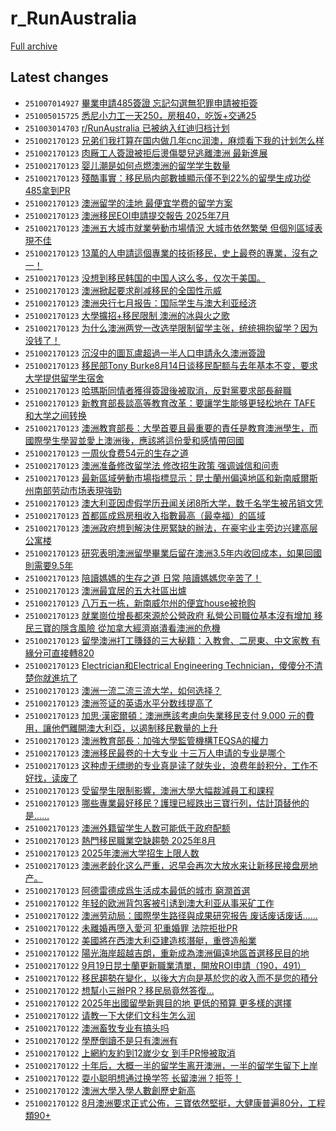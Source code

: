 # r_RunAustralia

[Full archive](archive.md)

## Latest changes

- `251007014927` [畢業申請485簽證 忘記勾選無犯罪申請被拒簽](../posts/r_RunAustralia/251006033517_1nz8m2r.md)
- `251005015725` [悉尼小力工一天250，房租40，吃饭+交通25](../posts/r_RunAustralia/251004080410_1nxo5mf.md)
- `251003014703` [r/RunAustralia 已被纳入红迪归档计划](../posts/r_RunAustralia/251002171544_1nw9teo.md)
- `251002170123` [兄弟们我打算在国内做几年cnc润澳，麻烦看下我的计划怎么样](../posts/r_RunAustralia/250810183716_1mmqb1j.md)
- `251002170123` [肉厰工人簽證被拒后燙傷嬰兒逃離澳洲 最新進展](../posts/r_RunAustralia/250818023927_1mta3wg.md)
- `251002170123` [婴儿潮是如何点燃澳洲的留学学生数量](../posts/r_RunAustralia/250731142037_1me2voq.md)
- `251002170123` [殘酷事實：移民局内部數據顯示僅不到22%的留學生成功從485拿到PR](../posts/r_RunAustralia/250809065436_1mlizcj.md)
- `251002170123` [澳洲留学的洼地 最便宜学费的留学方案](../posts/r_RunAustralia/250814061308_1mpsit4.md)
- `251002170123` [澳洲移民EOI申請提交報告 2025年7月](../posts/r_RunAustralia/250810013650_1mm61tv.md)
- `251002170123` [澳洲五大城市就業勞動市場情況 大城市依然繁榮 但個別區域表現不佳](../posts/r_RunAustralia/250817085657_1mslypl.md)
- `251002170123` [13萬的人申請這個專業的技術移民，史上最卷的專業，沒有之一！](../posts/r_RunAustralia/250809231033_1mm32r0.md)
- `251002170123` [没想到移民韩国的中国人这么多，仅次于美国。](../posts/r_RunAustralia/250731221240_1mef5vt.md)
- `251002170123` [澳洲掀起要求削减移民的全国性示威](../posts/r_RunAustralia/250816220748_1ms9d4p.md)
- `251002170123` [澳洲央行七月报告：国际学生与澳大利亚经济](../posts/r_RunAustralia/250731143634_1me3a7d.md)
- `251002170123` [大學擴招+移民限制 澳洲的冰與火之歌](../posts/r_RunAustralia/250808082452_1mkpnq6.md)
- `251002170123` [为什么澳洲两党一改选举限制留学主张，统统拥抱留学？因为没钱了！](../posts/r_RunAustralia/250810222636_1mmw2qp.md)
- `251002170123` [沉沒中的圖瓦盧超過一半人口申請永久澳洲簽證](../posts/r_RunAustralia/250801120237_1meuma1.md)
- `251002170123` [移民部Tony Burke8月14日谈移民配额与去年基本不变，要求大学提供留学生宿舍](../posts/r_RunAustralia/250814064544_1mpt3cn.md)
- `251002170123` [哈瑪斯同情者獲得簽證後被取消，反對黨要求部長辭職](../posts/r_RunAustralia/250809004454_1mlc2qm.md)
- `251002170123` [新教育部長談高等教育改革：要讓学生能够更轻松地在 TAFE 和大学之间转换](../posts/r_RunAustralia/250819073740_1mubvg4.md)
- `251002170123` [澳洲教育部長：大學首要且最重要的責任是教育澳洲學生，而國際學生學習並愛上澳洲後，應該將這份愛和感情帶回國](../posts/r_RunAustralia/250819080020_1muc8dn.md)
- `251002170123` [一周伙食费54元的生存之道](../posts/r_RunAustralia/250815202128_1mr966v.md)
- `251002170123` [澳洲准备修改留学法 修改招生政策 强调诚信和问责](../posts/r_RunAustralia/250813225640_1mpjh02.md)
- `251002170123` [最新區域勞動市場指標显示：昆士蘭州偏遠地區和新南威爾斯州南部劳动市场表現強勁](../posts/r_RunAustralia/250816230836_1msavu2.md)
- `251002170123` [澳大利亚因虚假学历丑闻关闭8所大学，数千名学生被吊销文凭](../posts/r_RunAustralia/250818024815_1mtaada.md)
- `251002170123` [首都區成爲房租收入指數最高（最幸福）的區域](../posts/r_RunAustralia/250801124530_1mevj6h.md)
- `251002170123` [澳洲政府想到解決住房緊缺的辦法，在豪宅业主旁边兴建高层公寓楼](../posts/r_RunAustralia/250809203533_1mlzkiq.md)
- `251002170123` [研究表明澳洲留學畢業后留在澳洲3.5年内收回成本，如果回國則需要9.5年](../posts/r_RunAustralia/250815033839_1mqmgq7.md)
- `251002170123` [陪讀媽媽的生存之道 日常 陪讀媽媽您辛苦了！](../posts/r_RunAustralia/250815120609_1mqvvp3.md)
- `251002170123` [澳洲最宜居的五大社區出爐](../posts/r_RunAustralia/250809061050_1mlia7b.md)
- `251002170123` [八万五一栋，新南威尔州的便宜house被抢购](../posts/r_RunAustralia/250815084111_1mqrygm.md)
- `251002170123` [就業崗位增長都來源於公營政府 私營公司職位基本沒有增加 移民三寶的隱含風險 從加拿大經濟崩潰看澳洲的危機](../posts/r_RunAustralia/250813013400_1morbzr.md)
- `251002170123` [留學澳洲打工賺錢的三大秘籍：入教會、二房東、中文家教 有緣分可直接轉820](../posts/r_RunAustralia/250817084649_1mslt2p.md)
- `251002170123` [Electrician和Electrical Engineering Technician，傻傻分不清楚你就進坑了](../posts/r_RunAustralia/250802015257_1mfejju.md)
- `251002170123` [澳洲一流二流三流大学，如何选择？](../posts/r_RunAustralia/250811142630_1mneg80.md)
- `251002170123` [澳洲签证的英语水平分数线提高了](../posts/r_RunAustralia/250807223456_1mke9w5.md)
- `251002170123` [加思·漢密爾頓：澳洲應該考慮向失業移民支付 9,000 元的費用，讓他們離開澳大利亞，以遏制移民數量的上升](../posts/r_RunAustralia/250819081907_1mucj4t.md)
- `251002170123` [澳洲教育部長：加強大學監管機構TEQSA的權力](../posts/r_RunAustralia/250819074300_1mubygh.md)
- `251002170123` [澳洲移民最卷的十大专业 十三万人申请的专业是哪个](../posts/r_RunAustralia/250810011803_1mm5o9f.md)
- `251002170123` [这种虚无缥缈的专业真是读了就失业，浪费年龄积分，工作不好找，读废了](../posts/r_RunAustralia/250731222335_1meffag.md)
- `251002170123` [受留學生限制影響，澳洲大學大幅裁減員工和課程](../posts/r_RunAustralia/250816233807_1msblj5.md)
- `251002170123` [哪些專業最好移民？護理已經跌出三寶行列，估計頂替他的是……](../posts/r_RunAustralia/250802022427_1mff5ze.md)
- `251002170123` [澳洲外籍留学生人数可能低于政府配额](../posts/r_RunAustralia/250731140723_1me2k0q.md)
- `251002170123` [熱門移民職業空缺趨勢 2025年8月](../posts/r_RunAustralia/250811072848_1mn6jfg.md)
- `251002170123` [2025年澳洲大学招生上限人数](../posts/r_RunAustralia/250810214802_1mmv5nt.md)
- `251002170123` [澳洲老龄化这么严重，迟早会再次大放水来让新移民接盘房地产。](../posts/r_RunAustralia/250801083917_1mer4yq.md)
- `251002170123` [阿德雷德成爲生活成本最低的城市 窮潤首選](../posts/r_RunAustralia/250818222410_1mu0ldl.md)
- `251002170122` [年轻的欧洲背包客被引诱到澳大利亚从事采矿工作](../posts/r_RunAustralia/250826135245_1n0mgnv.md)
- `251002170122` [澳洲劳动局：國際學生路径與成果研究报告 废话废话废话……](../posts/r_RunAustralia/251001132543_1nv85b5.md)
- `251002170122` [未離婚再墮入愛河 犯重婚罪 法院拒批PR](../posts/r_RunAustralia/250924072457_1np5tvj.md)
- `251002170122` [美國將在西澳大利亞建造核潛艇，重啓造船業](../posts/r_RunAustralia/250915011404_1nh8i1q.md)
- `251002170122` [陽光海岸超越吉朗，重新成為澳洲偏遠地區首選移民目的地](../posts/r_RunAustralia/250911032204_1ndybln.md)
- `251002170122` [9月19日昆士蘭更新職業清單，開放ROI申請（190，491）](../posts/r_RunAustralia/250919085616_1nkyf4x.md)
- `251002170122` [移民趨勢在變化，以後大方向是基於您的收入而不是您的積分](../posts/r_RunAustralia/250829071430_1n30op8.md)
- `251002170122` [想幫小三辦PR？移民局竟然答復...](../posts/r_RunAustralia/250901111204_1n5lw54.md)
- `251002170122` [2025年出國留學新興目的地 更低的預算 更多樣的選擇](../posts/r_RunAustralia/250821235856_1mwrdpc.md)
- `251002170122` [请教一下大佬们文科生怎么润](../posts/r_RunAustralia/250904091333_1n858un.md)
- `251002170122` [澳洲畜牧专业有搞头吗](../posts/r_RunAustralia/250822150204_1mx8wp3.md)
- `251002170122` [學歷倒讀不是只有澳洲有](../posts/r_RunAustralia/250830032854_1n3rfmv.md)
- `251002170122` [上網約友約到12嵗少女 到手PR慘被取消](../posts/r_RunAustralia/250921093756_1nmnoms.md)
- `251002170122` [十年后，大概一半的留学生离开澳洲，一半的留学生留下上岸](../posts/r_RunAustralia/251001140501_1nv943g.md)
- `251002170122` [耍小聪明想通过换学签 长留澳洲？拒签！](../posts/r_RunAustralia/250905142713_1n96r7h.md)
- `251002170122` [澳洲大學入學人數創歷史新高](../posts/r_RunAustralia/251001132733_1nv86w8.md)
- `251002170122` [8月澳洲要求正式公佈，三寶依然堅挺，大健康普遍80分，工程類90+](../posts/r_RunAustralia/250902114627_1n6h9v1.md)
